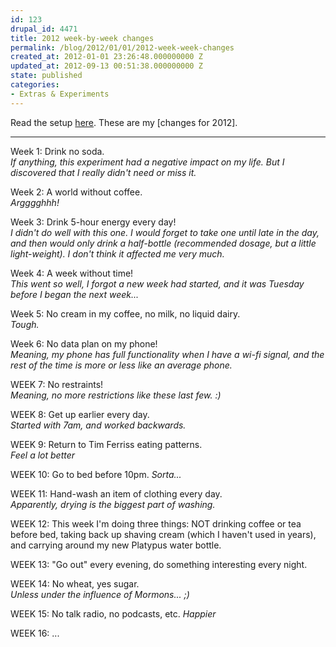 ```yaml
---
id: 123
drupal_id: 4471
title: 2012 week-by-week changes
permalink: /blog/2012/01/01/2012-week-week-changes
created_at: 2012-01-01 23:26:48.000000000 Z
updated_at: 2012-09-13 00:51:38.000000000 Z
state: published
categories:
- Extras & Experiments
---
```

Read the setup [here](http://micahredding.com/blog/2012/01/01/new-years-resolve-change). These are my [changes for 2012].

---

Week 1: Drink no soda.  
*If anything, this experiment had a negative impact on my life. But I discovered that I really didn't need or miss it.*

Week 2: A world without coffee.  
*Argggghhh!*

Week 3: Drink 5-hour energy every day!  
*I didn't do well with this one. I would forget to take one until late in the day, and then would only drink a half-bottle (recommended dosage, but a little light-weight). I don't think it affected me very much.*

Week 4: A week without time!  
*This went so well, I forgot a new week had started, and it was Tuesday before I began the next week...*

Week 5: No cream in my coffee, no milk, no liquid dairy.  
*Tough.*

Week 6: No data plan on my phone!  
*Meaning, my phone has full functionality when I have a wi-fi signal, and the rest of the time is more or less like an average phone.*

WEEK 7: No restraints!  
*Meaning, no more restrictions like these last few. :)*

WEEK 8: Get up earlier every day.  
*Started with 7am, and worked backwards.*

WEEK 9: Return to Tim Ferriss eating patterns.   
*Feel a lot better*  
  
WEEK 10: Go to bed before 10pm.
*Sorta...*  

WEEK 11: Hand-wash an item of clothing every day.  
*Apparently, drying is the biggest part of washing.*  
  
WEEK 12: This week I'm doing three things: NOT drinking coffee or tea before bed, taking back up shaving cream (which I haven't used in years), and carrying around my new Platypus water bottle.  
  
WEEK 13: "Go out" every evening, do something interesting every night.

WEEK 14: No wheat, yes sugar.  
*Unless under the influence of Mormons... ;)*

WEEK 15: No talk radio, no podcasts, etc.
*Happier*

WEEK 16:
...

